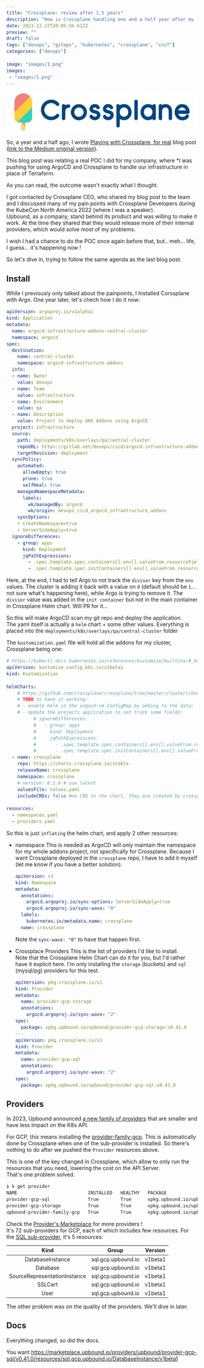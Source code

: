 ```yaml
---
title: "Crossplane: review after 1.5 years"
description: "How is Crossplane handling one and a half year after my `Playing with Crossplane, for real` blog post ?"
date: 2023-12-27T20:05:56.612Z
preview: ""
draft: false
tags: ["devops", "gitops", "kubernetes", "crossplane", "cncf"]
categories: ["devops"]

image: "images/1.png" 
images:
 - "images/1.png"
---
```

![image](images/1.png#layoutTextWidth)

So, a year and a half ago, I wrote [Playing with Crossplane, for real](https://piratemakers.ca/posts/2022/11/docker.io-opensource-fail-and-what-to-do-instead/) blog post ([link to the Medium original version](https://medium.com/p/f591e66065ae)).

This blog post was relating a real POC I did for my company, where **I* was pushing for using ArgoCD and Crossplane to handle our infrastructure in place of Terraform.

As you can read, the outcome wasn't exactly what I thought.

I got contacted by Crossplane CEO, who shared my blog post to the team and I discussed many of my pain points with Crossplane Developers during the KubeCon North America 2022 (where I was a speaker).  
Upbound, as a company, stand behind its product and was willing to make it work. At the time they shared that they would release more of their internal providers, which would solve most of my problems. 

I wish I had a chance to do the POC once again before that, but.. meh... life, I guess... it's happening now !

So let's dive in, trying to follow the same agenda as the last blog post.

## Install

While I previously only talked about the painpoints, I Installed Corssplane with Argo. One year later, let's chech how I do it now:

```yaml
apiVersion: argoproj.io/v1alpha1
kind: Application
metadata:
  name: argocd-infrastructure-addons-central-cluster
  namespace: argocd
spec:
  destination:
    name: central-cluster
    namespace: argocd-infrastructure-addons
  info:
  - name: Owner
    value: devops
  - name: Team
    value: infrastructure
  - name: Environment
    value: qa
  - name: Description
    value: Project to deploy GKE Addons using ArgoCD
  project: infrastructure
  source:
    path: deployments/k8s/overlays/qa/central-cluster
    repoURL: https://gitlab.net/devops/cicd/argocd-infrastructure-addons.git # fake URL
    targetRevision: deployment
  syncPolicy:
    automated:
      allowEmpty: true
      prune: true
      selfHeal: true
    managedNamespaceMetadata:
      labels:
        wk/managedBy: argocd
        wk/origin: devops_cicd_argocd_infrastructure_addons
    syncOptions:
    - CreateNamespace=true
    - ServerSideApply=true
  ignoreDifferences:
    - group: apps
      kind: Deployment
      jqPathExpressions:
        - .spec.template.spec.containers[].env[].valueFrom.resourceFieldRef.divisor
        - .spec.template.spec.initContainers[].env[].valueFrom.resourceFieldRef.divisor
```

Here, at the end, I had to tell Argo to not track the `divisor` key from the `env` values. The cluster is adding it back with a value on `0` (default should be `1`... not sure what's happening here), while Argo is trying to remove it. The `divisor` value was added in the `init container` but not in the main container in Crossplane Helm chart. Will PR for it...

So this will make ArgoCD scan my git repo and deploy the application.  
The yaml itself is actually a `helm` chart + some other values. Everything is placed into the `deployments/k8s/overlays/qa/central-cluster` folder

The `kustomization.yaml` file will hold all the addons for my cluster, Crossplane being one:

```yaml
# https://kubectl.docs.kubernetes.io/references/kustomize/builtins/#_helmchartinflationgenerator_
apiVersion: kustomize.config.k8s.io/v1beta1
kind: Kustomization

helmCharts:
    # https://github.com/crossplane/crossplane/tree/master/cluster/charts/crossplane
    # TODO to have it working:
    # - enable helm in the argocd-cm ConfigMap by adding to the data: `kustomize.buildOptions: --load-restrictor LoadRestrictionsNone --enable-helm`
    # - Update the projects application to not track some fields:
          # ignoreDifferences:
          #   - group: apps
          #     kind: Deployment
          #     jqPathExpressions:
          #       - .spec.template.spec.containers[].env[].valueFrom.resourceFieldRef.divisor
          #       - .spec.template.spec.initContainers[].env[].valueFrom.resourceFieldRef.divisor
  - name: crossplane
    repo: https://charts.crossplane.io/stable
    releaseName: crossplane
    namespace: crossplane
    # version: 0.1.0 # use latest
    valuesFile: values.yaml
    includeCRDs: false #no CRD in the chart, they are created by crossplane Operator

resources:
  - namespaces.yaml
  - providers.yaml  
```

So this is just `inflating` the helm chart, and apply 2 other resources:
- namespace
  This is needed as ArgoCD will only maintain the namespace for my whole addons project, not specifically for Crossplane. Because I want Crossplane deployed in the `crossplane` repo, I have to add it myself (let me know if you have a better solution).  
  ```yaml
  apiVersion: v1
  kind: Namespace
  metadata:
    annotations:
      argocd.argoproj.io/sync-options: ServerSideApply=true
      argocd.argoproj.io/sync-wave: "0"
    labels:
      kubernetes.io/metadata.name: crossplane
    name: crossplane
  ```
  Note the `sync-wave: "0"` to have that happen first.

- Crossplace Providers
  This is the list of providers I'd like to install.  
  Note that the Crossplane Helm Chart can do it for you, but I'd rather have it explicit here. I'm only installing the `storage` (buckets) and `sql` (mysql/pg) providers for this test.  
  ```yaml
  apiVersion: pkg.crossplane.io/v1
  kind: Provider
  metadata:
    name: provider-gcp-storage
    annotations:
      argocd.argoproj.io/sync-wave: "2"
  spec:
    package: xpkg.upbound.io/upbound/provider-gcp-storage:v0.41.0
  ---
  apiVersion: pkg.crossplane.io/v1
  kind: Provider
  metadata:
    name: provider-gcp-sql
    annotations:
      argocd.argoproj.io/sync-wave: "2"
  spec:
    package: xpkg.upbound.io/upbound/provider-gcp-sql:v0.41.0
  ```

## Providers

In 2023, Upbound announced [a new family of providers](https://blog.upbound.io/new-provider-families) that are smaller and have less impact on the K8s API.

For GCP, this means installing the [provider-family-gcp](https://marketplace.upbound.io/providers/upbound/provider-family-gcp/v0.41.0). This is automatically done by Crossplane when one of the sub-provider is installed. So there's nothing to do after we pushed the `Provider` resources above.

This is one of the key changed in Crossplane, which allow to only run the resources that you need, lowering the cost on the API Server.  
That's one problem solved.

```bash
❯ k get provider
NAME                          INSTALLED   HEALTHY   PACKAGE                                                AGE
provider-gcp-sql              True        True      xpkg.upbound.io/upbound/provider-gcp-sql:v0.41.0       25h
provider-gcp-storage          True        True      xpkg.upbound.io/upbound/provider-gcp-storage:v0.41.0   25h
upbound-provider-family-gcp   True        True      xpkg.upbound.io/upbound/provider-family-gcp:v0.41.0    25h
```

Check the [Provider's Marketplace](https://marketplace.upbound.io/providers/upbound/provider-family-gcp/v0.41.0) for more providers !  
It's 72 sub-providers for GCP, each of which includes few resources. For the [SQL sub-provider](https://marketplace.upbound.io/providers/upbound/provider-gcp-sql/v0.41.0), it's 5 resources:

|Kind                         | Group              | Version|
|:--------------------------:|:------------------:|:------:|
|DatabaseInstance             | sql.gcp.upbound.io | v1beta1|
|Database                     | sql.gcp.upbound.io | v1beta1|
|SourceRepresentationInstance | sql.gcp.upbound.io | v1beta1|
|SSLCert                      | sql.gcp.upbound.io | v1beta1|
|User                         | sql.gcp.upbound.io | v1beta1|


The other problem was on the quality of the providers. We'll dive in later.

## Docs

Everything changed, so did the docs. 

You want https://marketplace.upbound.io/providers/upbound/provider-gcp-sql/v0.41.0/resources/sql.gcp.upbound.io/DatabaseInstance/v1beta1